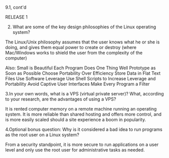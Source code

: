 9.1, cont'd

RELEASE 1

2. What are some of the key design philosophies of the Linux operating system?

The Linux/Unix philosophy assumes that the user knows what he or she is doing, and gives them equal power to create or destroy (where Mac/Windows works to shield the user from the complexity of the computer)

Also:
Small is Beautiful
Each Program Does One Thing Well
Prototype as Soon as Possible
Choose Portability Over Efficiency
Store Data in Flat Text Files
Use Software Leverage
Use Shell Scripts to Increase Leverage and Portability
Avoid Captive User Interfaces
Make Every Program a Filter

3.In your own words, what is a VPS (virtual private server)? What, according to your research, are the advantages of using a VPS?

It is rented computer memory on a remote machine running an operating system. It is more reliable than shared hosting and offers more control, and is more easily scaled should a site experience a boom in popularity.

4.Optional bonus question: Why is it considered a bad idea to run programs as the root user on a Linux system?

From a security standpoint, it is more secure to run applications on a user level and only use the root user for administrative tasks as needed.